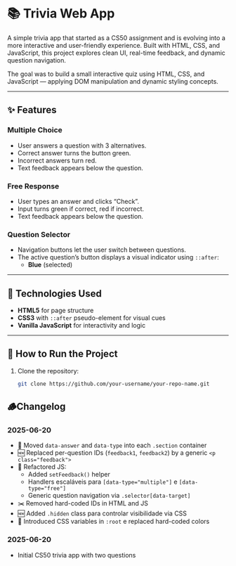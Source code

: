 # 📚 Trivia Web App

A simple trivia app that started as a CS50 assignment and is evolving into a more interactive and user-friendly experience. Built with HTML, CSS, and JavaScript, this project explores clean UI, real-time feedback, and dynamic question navigation.

The goal was to build a small interactive quiz using HTML, CSS, and JavaScript — applying DOM manipulation and dynamic styling concepts.

---

## ✨ Features

### Multiple Choice
- User answers a question with 3 alternatives.
- Correct answer turns the button green.
- Incorrect answers turn red.
- Text feedback appears below the question.

### Free Response
- User types an answer and clicks “Check”.
- Input turns green if correct, red if incorrect.
- Text feedback appears below the question.

### Question Selector
- Navigation buttons let the user switch between questions.
- The active question’s button displays a visual indicator using `::after`:
  - **Blue** (selected)

---

## 🧠 Technologies Used

- **HTML5** for page structure  
- **CSS3** with `::after` pseudo-element for visual cues  
- **Vanilla JavaScript** for interactivity and logic  

---

## 🚀 How to Run the Project

1. Clone the repository:
   ```bash
   git clone https://github.com/your-username/your-repo-name.git


## 🪵Changelog

### 2025-06-20 
- 🎨 Moved `data-answer` and `data-type` into each `.section` container  
- 🆕 Replaced per-question IDs (`feedback1`, `feedback2`) by a generic `<p class="feedback">`  
- 🔄 Refactored JS:  
  - Added `setFeedback()` helper  
  - Handlers escaláveis para `[data-type="multiple"]` e `[data-type="free"]`  
  - Generic question navigation via `.selector[data-target]`  
- ✂️ Removed hard-coded IDs in HTML and JS  
- 🆕 Added `.hidden` class para controlar visibilidade via CSS  
- 🎨 Introduced CSS variables in `:root` e replaced hard-coded colors  

### 2025-06-20 
- Initial CS50 trivia app with two questions